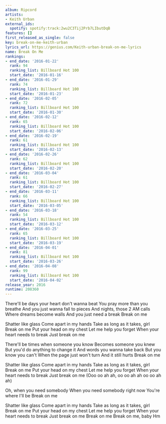 ```yaml
---
album: Ripcord
artists:
- Keith Urban
external_ids:
  spotify: spotify:track:2wu2C3Tij2Prb7LIbutDqB
features: []
first_released_as_single: false
key: break-on-me-keith-urban
lyrics_url: https://genius.com/Keith-urban-break-on-me-lyrics
name: Break On Me
rankings:
- end_date: '2016-01-22'
  rank: 94
  ranking_list: Billboard Hot 100
  start_date: '2016-01-16'
- end_date: '2016-01-29'
  rank: 74
  ranking_list: Billboard Hot 100
  start_date: '2016-01-23'
- end_date: '2016-02-05'
  rank: 72
  ranking_list: Billboard Hot 100
  start_date: '2016-01-30'
- end_date: '2016-02-12'
  rank: 65
  ranking_list: Billboard Hot 100
  start_date: '2016-02-06'
- end_date: '2016-02-19'
  rank: 61
  ranking_list: Billboard Hot 100
  start_date: '2016-02-13'
- end_date: '2016-02-26'
  rank: 62
  ranking_list: Billboard Hot 100
  start_date: '2016-02-20'
- end_date: '2016-03-04'
  rank: 61
  ranking_list: Billboard Hot 100
  start_date: '2016-02-27'
- end_date: '2016-03-11'
  rank: 66
  ranking_list: Billboard Hot 100
  start_date: '2016-03-05'
- end_date: '2016-03-18'
  rank: 54
  ranking_list: Billboard Hot 100
  start_date: '2016-03-12'
- end_date: '2016-03-25'
  rank: 65
  ranking_list: Billboard Hot 100
  start_date: '2016-03-19'
- end_date: '2016-04-01'
  rank: 81
  ranking_list: Billboard Hot 100
  start_date: '2016-03-26'
- end_date: '2016-04-08'
  rank: 99
  ranking_list: Billboard Hot 100
  start_date: '2016-04-02'
release_year: 2016
runtime: 208360
---
```

There'll be days your heart don't wanna beat
You pray more than you breathe
And you just wanna fall to pieces
And nights, those 2 AM calls
Where dreams become walls
And you just need a break
Break on me


Shatter like glass
Come apart in my hands
Take as long as it takes, girl
Break on me
Put your head on my chest
Let me help you forget
When your heart needs to break
Just break on me


There'll be times when someone you know
Becomes someone you knew
But you'd do anything to change it
And words you wanna take back
But you know you can't
When the page just won't turn
And it still hurts
Break on me


Shatter like glass
Come apart in my hands
Take as long as it takes, girl
Break on me
Put your head on my chest
Let me help you forget
When your heart needs to break
Just break on me
(Ooo oo ah ah, oo oo ah ah oo oo ah ah)


Oh, when you need somebody
When you need somebody right now
You're where I'll be
Break on me


Shatter like glass
Come apart in my hands
Take as long as it takes, girl
Break on me
Put your head on my chest
Let me help you forget
When your heart needs to break
Just break on me
Break on me
Break on me, baby
Hm
